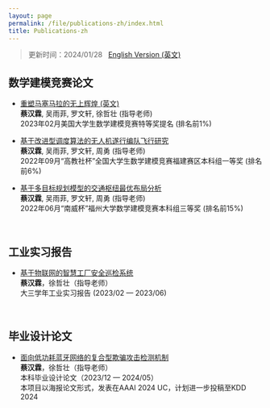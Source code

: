 ```yaml
---
layout: page
permalink: /file/publications-zh/index.html
title: Publications-zh
---
```


> 更新时间：2024/01/28 &nbsp;  [English Version (英文)](https://yituoren.github.io/publications/)

## 数学建模竞赛论文

- [重塑马塞马拉的无上辉煌 (英文)](https://yituoren.github.io/mypaper/modeling/202302COMAP.pdf)<br>**蔡汉霖**, 吴雨菲, 罗文轩, 徐哲壮 (指导老师)<br>2023年02月美国大学生数学建模竞赛特等奖提名 (排名前1%)<br>

  

- [基于改进型调度算法的无人机遂行编队飞行研究](https://yituoren.github.io/mypaper/modeling/202209CUMCM.pdf)<br>**蔡汉霖**, 吴雨菲, 罗文轩, 周勇 (指导老师)<br>2022年09月“高教社杯”全国大学生数学建模竞赛福建赛区本科组一等奖 (排名前6%)<br>

  

- [基于多目标规划模型的交通枢纽最优布局分析](https://yituoren.github.io/mypaper/modeling/202206FZU.pdf)<br>**蔡汉霖**, 吴雨菲, 罗文轩, 周勇 (指导老师)<br>2022年06月“南威杯”福州大学数学建模竞赛本科组三等奖 (排名前15%)<br>

<br>

## 工业实习报告

- [基于物联网的智慧工厂安全巡检系统](https://yituoren.github.io/mypaper/thesis/IP-report.pdf)<br>**蔡汉霖**，徐哲壮（指导老师）<br>大三学年工业实习报告 (2023/02 — 2023/06)<br>

<br>

## 毕业设计论文

- [面向低功耗蓝牙网络的复合型欺骗攻击检测机制](https://yituoren.github.io/mypaper/thesis/UG-thesis.pdf)<br>**蔡汉霖**，徐哲壮（指导老师）<br>本科毕业设计论文（2023/12 — 2024/05）<br>本项目以海报论文形式，发表在AAAI 2024 UC，计划进一步投稿至KDD 2024
